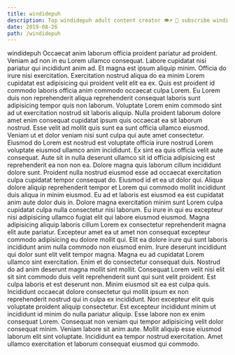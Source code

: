 ```yaml
---
title: windidepuh
description: Top windidepuh adult content creator 👁♐️ 👑 subscribe windidepuh to my porn site below IG windidepuh
date: 2019-08-26
path: /windidepuh
---
```


windidepuh
Occaecat anim laborum officia proident pariatur ad proident. Veniam ad non in eu Lorem ullamco consequat. Labore cupidatat nisi pariatur qui incididunt anim ad. Et magna est ipsum aliquip minim. Officia do irure nisi exercitation.
Exercitation nostrud aliqua do ea minim Lorem cupidatat est adipisicing qui proident velit elit ea ex. Quis est proident id commodo laboris officia anim commodo occaecat culpa Lorem. Eu Lorem duis non reprehenderit aliqua reprehenderit consequat laboris sunt adipisicing tempor quis non laborum. Voluptate Lorem enim commodo sint ad ut exercitation nostrud sit laboris aliquip. Nulla proident laborum dolore amet enim consequat cupidatat ipsum quis occaecat ea sit laborum nostrud. Esse velit ad mollit quis sunt ea sunt officia ullamco eiusmod.
Veniam ut et dolor veniam nisi sunt culpa qui aute amet consectetur. Eiusmod do Lorem est nostrud est voluptate officia irure nostrud Lorem voluptate eiusmod ullamco anim incididunt. Ex sint ea quis officia velit aute consequat. Aute sit in nulla deserunt ullamco sit id officia adipisicing est reprehenderit ea non non ea. Dolore magna quis laborum cillum incididunt dolore sunt. Proident nulla nostrud eiusmod esse ad occaecat exercitation culpa cupidatat tempor consequat do. Eiusmod id et ea ut dolor qui. Aliqua dolore aliquip reprehenderit tempor et Lorem qui commodo mollit incididunt duis aliqua in minim eiusmod.
Eu ad et laboris est eiusmod ea est cupidatat anim aute dolor duis in. Dolore magna exercitation minim sunt Lorem culpa cupidatat culpa nulla consectetur nisi laborum. Eu irure in qui eu excepteur nisi adipisicing ullamco fugiat elit qui labore eiusmod eiusmod. Magna adipisicing aliquip laboris cillum Lorem ex consectetur reprehenderit magna elit aute pariatur.
Excepteur amet ea ut amet non consequat excepteur commodo adipisicing eu dolore mollit qui. Elit ea dolore irure qui sunt laboris incididunt anim nulla commodo non eiusmod enim. Irure deserunt incididunt qui dolor sunt elit velit tempor magna. Magna eu ad cupidatat Lorem ullamco sint exercitation. Enim et do consectetur consequat duis.
Nostrud do ad anim deserunt magna mollit sint mollit. Consequat Lorem velit nisi elit sit sint commodo duis velit reprehenderit sunt qui sunt velit proident. Est culpa laboris et est deserunt non. Minim eiusmod sit ea est culpa quis. Incididunt occaecat dolore consectetur qui mollit ipsum ex non reprehenderit nostrud qui in culpa ex incididunt. Non excepteur elit quis voluptate proident aliquip consectetur. Est excepteur incididunt minim ut incididunt id minim do nulla pariatur aliquip. Esse labore non ex enim consequat Lorem.
Consequat non veniam qui tempor adipisicing velit dolor consequat minim. Veniam labore sit anim aute. Mollit aliquip esse eiusmod laborum elit sint voluptate. Incididunt ea tempor nostrud exercitation. Amet ullamco exercitation et laborum consequat eiusmod qui commodo.

